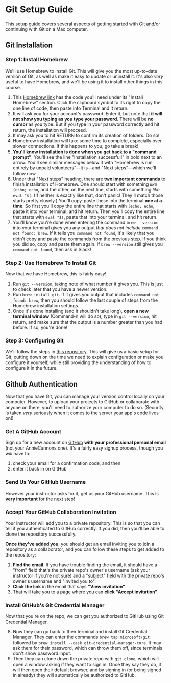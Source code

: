 # Git Setup Guide

This setup guide covers several aspects of getting started with Git and/or continuing with Git on a Mac computer.

## Git Installation

### Step 1: Install Homebrew

We'll use Homebrew to install Git. This will give you the most up-to-date version of Git, as well as make it easy to update or uninstall it. It's also _very_ useful to have Homebrew, and we'll be using it to install other things in this course.

1. This [Homebrew link](https://brew.sh/) has the code you'll need under its "Install Homebrew" section. Click the clipboard symbol to its right to copy the one line of code, then paste into Terminal and it return.
2. It will ask you for your account's password. Enter it, but note that **it will not show you typing as you type your password**. There will be **no cursor** as you type. But if you type in your password correctly and hit return, the installation will proceed.
3. It may ask you to hit RETURN to confirm its creation of folders. Do so!
4. Homebrew installation will take some time to complete, especially over slower connections. If this happens to you, go take a break!
5. **You'll know installation is done when you get back to a "command prompt"**. You'll see the line "Installation successful!" in bold next to an arrow. You'll see similar messages below it with "Homebrew is run entirely by unpaid volunteers"—it is—and "Next steps"—which we'll follow now.
6. Under that "Next steps" heading, there are **two important commands** to finish installation of Homebrew. One should start with something _like_ `(echo; echo`, and the other, on the next line, starts with something _like_ `eval "$(`. (If neither is exactly like that, don't panic! They'll match those starts pretty closely.) You'll copy-paste these into the terminal **one at a time**. So first you'll copy the entire line that starts with `(echo; echo`, paste it into your terminal, and hit return. Then you'll copy the entire line that starts with `eval "$(`, paste that into your terminal, and hit return.
7. You'll know you're done when entering the command `brew --version` into your terminal gives you any output _that does not include_ `command not found: brew`. If it tells you `command not found`, it's likely that you didn't copy and paste the commands from the previous step. If you think you did so, copy and paste them again. If `brew --version` still gives you `command not found`, then ask in Slack!

### Step 2: Use Homebrew To Install Git

Now that we have Homebrew, this is fairly easy!

1. Run `git --version`, taking note of what number it gives you. This is just to check later that you have a newer version.
2. Run `brew install git`. If it gives you output that includes `command not found: brew`, then you should follow the last couple of steps from the Homebrew installation settings.
3. Once it's done installing (and it shouldn't take long), **open a new terminal window** (Command-n will do so), type in `git --version`, hit return, and make sure that the output is a number greater than you had before. If so, you're done!

### Step 3: Configuring Git

We'll follow the steps in [this repository](https://github.com/abbreviatedman/class-gitconfig). This will give us a basic setup for Git, cutting down on the time we need to explain configuration or make you configure it yourself, while still providing the understanding of how to configure it in the future.

## Github Authentication

Now that you have Git, you can manage your version control locally on your computer. However, to upload your projects to GitHub or collaborate with anyone on there, you'll need to authorize your computer to do so. (Security is taken _very_ seriously when it comes to the server your app's code lives on!)

### Get A GitHub Account

Sign up for a new account on [GitHub](https://www.github.com) **with your professional personal email** (not your AnnieCannons one). It's a fairly easy signup process, though you _will_ have to:

1. check your email for a confirmation code, and then 
2. enter it back in on GitHub

### Send Us Your GitHub Username

However your instructor asks for it, get us your GitHub username. This is **very important** for the next step!

### Accept Your GitHub Collaboration Invitation

Your instructor will add you to a private repository. This is so that you can tell if you authenticated to GitHub correctly. If you did, then you'll be able to clone the repository successfully.

**Once they've added you**, you should get an email inviting you to join a repository as a collaborator, and you can follow these steps to get added to the repository:

1. **Find the email**. If you have trouble finding the email, it should have a "from" field that's the private repo's owner's username (ask your instructor if you're not sure) and a "subject" field  with the private repo's owner's username and "invited you to".
6. **Click the link** in the email that says **"View invitation"**.
7. That will take you to a page where you can **click "Accept invitation"**.

### Install GitHub's Git Credential Manager

Now that you're on the repo, we can get you authorized to GitHub using Git Credential Manager.

8. Now they can go back to their terminal and install Git Credential Manager. They can enter the commands `brew tap microsoft/git` followed by `brew install --cask git-credential-manager-core`. It may ask them for their password, which can throw them off, since terminals don't show password input.
9. Then they can clone down the private repo with `git clone`, which will open a window asking if they want to sign in. Once they say they do, it will then open their default browser, and by signing in (or being signed in already) they will automatically be authorized to GitHub.
